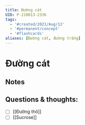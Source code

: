 ```yaml
---
title: Đường cát
UID: P-210813-2336
tags:
  - '#created/2021/Aug/13'
  - '#permanent/concept'
  - '#flashcards'
aliases: [Đường cát, đường trắng]
---
```

# Đường cát

## Notes


## Questions & thoughts:
- [ ] [[Đường thô]]
- [ ] [[Sucrose]]

